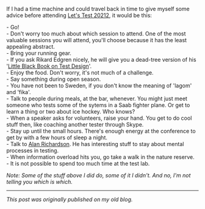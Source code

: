 <!--
.. title: Let's Test 2012 - time travel advice
.. slug: lets-test-2012-time-travel-advice
.. date: 2012-05-18 19:32:08 UTC+02:00
.. tags: context-driven testing, conferences
.. category: conferences
.. link: 
.. description:
.. type: text
-->

If I had a time machine and could travel back in time to give myself some advice before attending [Let's Test 20212](http://lets-test.com/),
it would be this:

\- Go!  
\- Don't worry too much about which session to attend. One of the most valuable sessions you will attend, you'll choose because it has the least appealing abstract.  
\- Bring your running gear.  
\- If you ask Rikard Edgren nicely, he will give you a dead-tree version of his '[Little Black Book on Test Design](http://www.thetesteye.com/papers/TheLittleBlackBookOnTestDesign.pdf)'.  
\- Enjoy the food. Don't worry, it's not much of a challenge.<!-- TEASER_END -->  
\- Say something during open season.  
\- You have not been to Sweden, if you don't know the meaning of 'lagom' and 'fika'.  
\- Talk to people during meals, at the bar, whenever. You might just meet someone who tests some of the sytems in a Saab fighter plane. Or get to learn a thing or two about ice hockey. Who knows?  
\- When a speaker asks for volunteers, raise your hand. You get to do cool stuff then, like coaching another tester through Skype.  
\- Stay up until the small hours. There's enough energy at the conference to get by with a few hours of sleep a night.  
\- Talk to [Alan Richardson](http://www.eviltester.com/). He has interesting stuff to stay about mental processes in testing.  
\- When information overload hits you, go take a walk in the nature reserve.  
\- It is not possible to spend too much time at the test lab.

*Note: Some of the stuff above I did do, some of it I didn't. And no, I'm not telling you which is which.*

---

*This post was originally published on my old blog.*